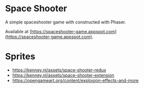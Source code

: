 # Space Shooter

A simple spaceshooter game with constructed with Phaser.

Available at [https://spaceshooter-game.appspot.com](https://spaceshooter-game.appspot.com).

# Sprites

* https://kenney.nl/assets/space-shooter-redux
* https://kenney.nl/assets/space-shooter-extension
* https://opengameart.org/content/explosion-effects-and-more

